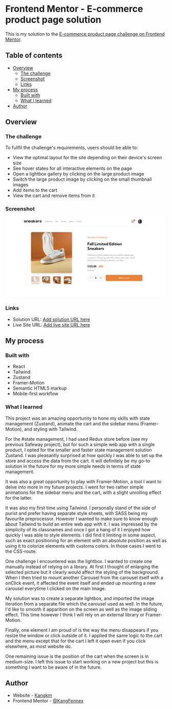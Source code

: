 # Frontend Mentor - E-commerce product page solution

This is my solution to the [E-commerce product page challenge on Frontend Mentor](https://www.frontendmentor.io/challenges/ecommerce-product-page-UPsZ9MJp6).

## Table of contents

- [Overview](#overview)
  - [The challenge](#the-challenge)
  - [Screenshot](#screenshot)
  - [Links](#links)
- [My process](#my-process)
  - [Built with](#built-with)
  - [What I learned](#what-i-learned)
- [Author](#author)

## Overview

### The challenge

To fullfil the challenge's requirements, users should be able to:

- View the optimal layout for the site depending on their device's screen size
- See hover states for all interactive elements on the page
- Open a lightbox gallery by clicking on the large product image
- Switch the large product image by clicking on the small thumbnail images
- Add items to the cart
- View the cart and remove items from it

### Screenshot

![](./screenshot.png)

### Links

- Solution URL: [Add solution URL here](https://your-solution-url.com)
- Live Site URL: [Add live site URL here](https://your-live-site-url.com)

## My process

### Built with

- React
- Tailwind
- Zustand
- Framer-Motion
- Semantic HTML5 markup
- Mobile-first workflow

### What I learned

This project was an amazing opportunity to hone my skills with state management (Zustand), animate the cart and the sidebar menu (Framer-Motion), and styling with Tailwind.

For the #state management, I had used Redux store before (see my previous Safeway project), but for such a simple web app with a single product, I opted for the smaller and faster state management solution Zustand. I was pleasantly surprised at how quickly I was able to set up the store and access the data from the cart. It will definitely be my go-to solution in the future for my more simple needs in terms of state management. 

It was also a great opportunity to play with Framer-Motion, a tool I want to delve into more in my future projects. I went for two rather simple animations for the sidebar menu and the cart, with a slight unrolling effect for the latter.

It was also my first time using Tailwind. I personally stand of the side of purist and prefer having separate style sheets, with SASS being my favourite preprocessor. However I wanted to make sure to know enough about Tailwind to build an entire web app with it. I was impressed by the simplicity of its classnames and once I got a hang of it I enjoyed how quickly I was able to style elements. I did find it limiting in some aspect, such as exact positioning for an element with an absolute position as well as using it to colorize elements with customs colors. In those cases I went to the CSS-route.

One challenge I encountered was the lightbox. I wanted to create one manually instead of relying on a library. At first I thought of enlarging the selected picture but it clearly would affect the styling of the background. When I then tried to mount another Carousel from the carousel itself with a onClick event, it affected the event itself and ended up mounting a new carousel everytime I clicked on the main image.

My solution was to create a separate lightbox, and imported the image iteration from a separate file which the carousel used as well. In the future, I'd like to smooth it apparition on the screen as well as the image sliding effect. This time however I think I will rely on an external library or Framer-Motion.

Finally, one element I am proud of is the way the menu disappears if you resize the window or click outside of it. I applied the same logic to the cart and the menu except that for the cart I left it open even if you click elsewhere, as most website do.

One remaining issue is the position of the cart when the screen is in medium-size. I left this issue to start working on a new project but this is something I want to be aware of in the future.

## Author

- Website - [Kangkm](https://github.com/KangFennex)
- Frontend Mentor - [@KangFennex](https://www.frontendmentor.io/profile/KangFennex)
